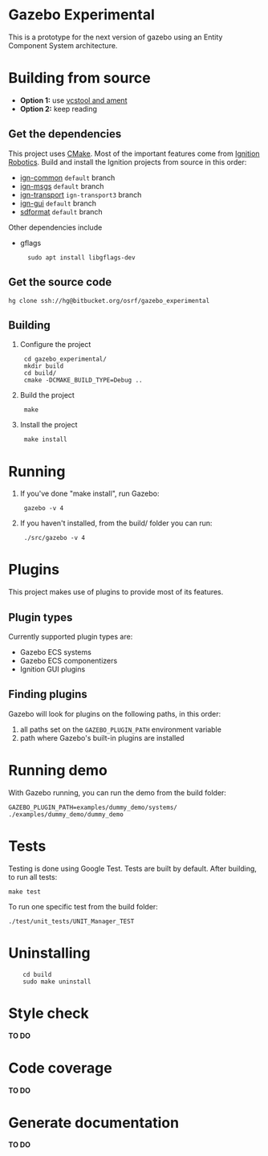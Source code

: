# Gazebo Experimental

This is a prototype for the next version of gazebo using an Entity Component System architecture.

# Building from source

* **Option 1:** use [vcstool and ament](https://github.com/sloretz/gzecs)
* **Option 2:** keep reading

## Get the dependencies
This project uses [CMake](https://cmake.org/).
Most of the important features come from [Ignition Robotics](http://ignitionrobotics.org/).
Build and install the Ignition projects from source in this order:

* [ign-common](https://bitbucket.org/ignitionrobotics/ign-common) `default` branch
* [ign-msgs](https://bitbucket.org/ignitionrobotics/ign-msgs) `default` branch
* [ign-transport](https://bitbucket.org/ignitionrobotics/ign-transport) `ign-transport3` branch
* [ign-gui](https://bitbucket.org/ignitionrobotics/ign-gui) `default` branch
* [sdformat](https://bitbucket.org/osrf/sdformat) `default` branch

Other dependencies include

* gflags

        sudo apt install libgflags-dev

## Get the source code
```
hg clone ssh://hg@bitbucket.org/osrf/gazebo_experimental
```

## Building

1. Configure the project

        cd gazebo_experimental/
        mkdir build
        cd build/
        cmake -DCMAKE_BUILD_TYPE=Debug ..

1. Build the project

        make

1. Install the project

        make install

# Running

1. If you've done "make install", run Gazebo:

        gazebo -v 4

1. If you haven't installed, from the build/ folder you can run:

        ./src/gazebo -v 4

# Plugins

This project makes use of plugins to provide most of its features.

## Plugin types

Currently supported plugin types are:

* Gazebo ECS systems
* Gazebo ECS componentizers
* Ignition GUI plugins

## Finding plugins

Gazebo will look for plugins on the following paths, in this order:

1. all paths set on the `GAZEBO_PLUGIN_PATH` environment variable
1. path where Gazebo's built-in plugins are installed

# Running demo

With Gazebo running, you can run the demo from the build folder:

    GAZEBO_PLUGIN_PATH=examples/dummy_demo/systems/ ./examples/dummy_demo/dummy_demo

# Tests

Testing is done using Google Test. Tests are built by default. After building,
to run all tests:

    make test

To run one specific test from the build folder:

    ./test/unit_tests/UNIT_Manager_TEST

# Uninstalling

        cd build
        sudo make uninstall

# Style check
**TO DO**

# Code coverage
**TO DO**

# Generate documentation
**TO DO**
